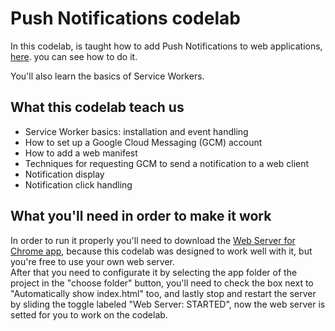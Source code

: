 # Push Notifications codelab



In this codelab, is taught how to add Push Notifications to web applications, [here](https://codelabs.developers.google.com/codelabs/push-notifications/index.html?index=..%2F..%2Findex#0). you can see how to do it.

You'll also learn the basics of Service Workers.

## What this codelab teach us

* Service Worker basics: installation and event handling
* How to set up a Google Cloud Messaging (GCM) account
* How to add a web manifest
* Techniques for requesting GCM to send a notification to a web client
* Notification display
* Notification click handling

## What you'll need in order to make it work
In order to run it properly you'll need to download the [Web Server for Chrome app](https://chrome.google.com/webstore/detail/web-server-for-chrome/ofhbbkphhbklhfoeikjpcbhemlocgigb), because this codelab was designed to work well with it, but you're free to use your own web server.</br>
After that you need to configurate it by selecting the app folder of the project in the  "choose folder" button, you'll need to check the box next to "Automatically show index.html" too, and lastly stop and restart the server by sliding the toggle labeled "Web Server: STARTED", now the web server is setted for you to work on the codelab.</br>

